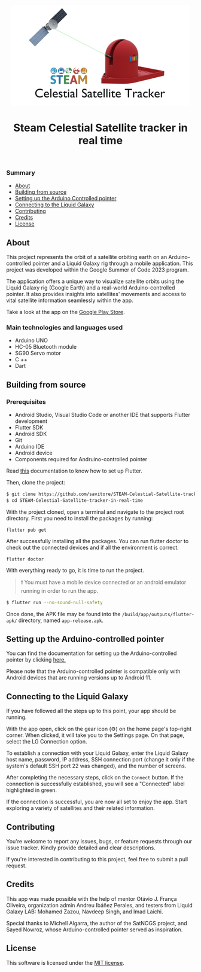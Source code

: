 <p align="center">
  <img width="480" height="270" alt="Steam Celestial Satellite tracker in real time" src="./assets/logo.png">
</p>
<h1 align="center"> Steam Celestial Satellite tracker in real time</h1>

<p align="center">
  <img alt="" src="https://img.shields.io/github/license/savitore/Steam-Celestial-Satellite-tracker-in-real-time?color=red">
  <img alt="" src="https://img.shields.io/github/languages/top/savitore/Steam-Celestial-Satellite-tracker-in-real-time?color=green">
  <img alt="" src="https://img.shields.io/badge/Languages-8-important?color=yellow">
  <img alt="" src="https://img.shields.io/github/repo-size/savitore/Steam-Celestial-Satellite-tracker-in-real-time?color=blue&label=Repo%20Size">
</p>

### Summary

- [About](#about)
- [Building from source](#building-from-source)
- [Setting up the Arduino Controlled pointer](#setting-up-the-arduino-controlled-pointer)
- [Connecting to the Liquid Galaxy](#connecting-to-the-liquid-galaxy)
- [Contributing](#contributing)
- [Credits](#credits)
- [License](#license)

## About

This project represents the orbit of a satellite orbiting earth on an
Arduino-controlled pointer and a Liquid Galaxy rig through a mobile application. This project was developed within the Google Summer of Code 2023 program.

The application offers a unique way to visualize satellite orbits using the Liquid Galaxy rig (Google Earth) and a real-world Arduino-controlled pointer. It also provides insights into satellites' movements and access to vital satellite information seamlessly within the app.

Take a look at the app on the [Google Play Store](https://play.google.com/store/apps/details?id=com.savitore.steam_celestial_satellite_tracker_in_real_time&hl=en-IN).


 ### Main technologies and languages used

* Arduino UNO
* HC-05 Bluetooth module
* SG90 Servo motor
* C ++
* Dart

## Building from source

### Prerequisites

* Android Studio, Visual Studio Code or another IDE that supports Flutter development
* Flutter SDK
* Android SDK
* Git
* Arduino IDE
* Android device
* Components required for Andruino-controlled pointer

Read [this](https://flutter.dev/docs/get-started/install) documentation to know how to set up Flutter.

Then, clone the project:

```bash
$ git clone https://github.com/savitore/STEAM-Celestial-Satellite-tracker-in-real-time.git
$ cd STEAM-Celestial-Satellite-tracker-in-real-time
```

With the project cloned, open a terminal and navigate to the project root directory. 
First you need to install the packages by running:

```
flutter pub get
```

After successfully installing all the packages. You can run flutter doctor to check out the connected devices and if all the environment is correct.

```
flutter doctor
```

With everything ready to go, it is time to run the project.

> ❗ You must have a mobile device connected or an android emulator running in order to run the app.

```bash
$ flutter run --no-sound-null-safety
```

Once done, the APK file may be found into the `/build/app/outputs/flutter-apk/` directory, named `app-release.apk`.

## Setting up the Arduino-controlled pointer

You can find the documentation for setting up the Arduino-controlled pointer by clicking [here.](https://docs.google.com/document/d/1NfXiyhhtKBtD2GL_H1Qew8CYwpoZ0U3u9v3ifMiTAcE/edit)

Please note that the Arduino-controlled pointer is compatible only with Android devices that are running versions up to Android 11.

## Connecting to the Liquid Galaxy

If you have followed all the steps up to this point, your app should be running.

With the app open, click on the gear icon (⚙️) on the home page's top-right corner. When clicked, it will take you to the Settings page. On that page, select the LG Connection option.

To establish a connection with your Liquid Galaxy, enter the Liquid Galaxy host name, password, IP address, SSH connection port (change it only if the system's default SSH port 22 was changed), and the number of screens.

After completing the necessary steps, click on the `Connect` button. If the connection is successfully established, you will see a "Connected" label highlighted in green.

If the connection is successful, you are now all set to enjoy the app. Start exploring a variety of satellites and their related information.

## Contributing 

You're welcome to report any issues, bugs, or feature requests through our issue tracker. Kindly provide detailed and clear descriptions.

If you're interested in contributing to this project, feel free to submit a pull request.

## Credits

This app was made possible with the help of mentor Otávio J. França Oliveira, organization admin Andreu Ibáñez Perales, and testers from Liquid Galaxy LAB: Mohamed Zazou, Navdeep Singh, and Imad Laichi. 

Special thanks to Michell Algarra, the author of the SatNOGS project, and Sayed Nowroz, whose Arduino-controlled pointer served as inspiration.

## License

This software is licensed under the [MIT license](https://opensource.org/licenses/MIT).
